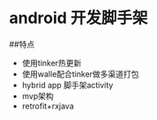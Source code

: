 # android 开发脚手架
##特点
- 使用tinker热更新
- 使用walle配合tinker做多渠道打包
- hybrid app 脚手架activity
- mvp架构
- retrofit+rxjava
